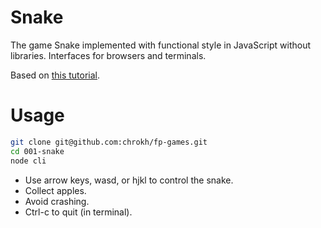 # Snake

The game Snake implemented with functional style in JavaScript without libraries. Interfaces for browsers and terminals.

Based on [this tutorial](https://www.youtube.com/watch?v=bRlvGoWz6Ig). 

# Usage

```bash
git clone git@github.com:chrokh/fp-games.git
cd 001-snake
node cli
```

- Use arrow keys, wasd, or hjkl to control the snake.
- Collect apples.
- Avoid crashing.
- Ctrl-c to quit (in terminal).